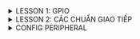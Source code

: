<details>
  <summary>LESSON 1: GPIO</summary>
  Để sử dụng ngoại vi GPIO ta cần thực hiện các bước sau :
  
  ![image](https://github.com/user-attachments/assets/0c621346-dd76-4e1b-be1c-ae0e3be759b1)
  
 * B1: Cấp xung clock cho ngoại vi
  Ta cần phải đọc vào diagram của mỗi loại để biết được cần phải cấp xung clock cho bus nào trên ngoại vi
  dưới đây là diagram của dòng stm32f103
  
  ![image](https://github.com/user-attachments/assets/6064d888-84fb-4ada-9d8f-b8004c4eab84)

Ví dụ: nếu bạn muốn sử dụng chân PA2 thì bạn phải cấp xung cho GPIO, muốn cấp xung cho GPIO thì phải cấp xung cho bus mà GPIO treo lên là APB2.

  * Trong VDK STM32 thì thanh ghi dùng để cấp clock là thanh ghi RCC

  * Mình sử dụng thư viện chuẩn, cú pháp để cấp/không cấp clock cho một ngoại vi là: RCC_@PeriphClockCmd(A, B) , với @ là tên bus mà mình muốn cấp clock(AHB, APB1, APB2), A là ngoại vi mà mình muốn cấp clock(RCC_APB2Periph_GPIOC,....), B là cho phép cấp/không cấp (ENABLE,...).
  
* B2 : Cấu hình ngoại vi cho GPIO
  cấu hình cho GPIO có 3 thông số chính là : pin, mode, speed.
    * Pin : Là chân mình muốn dùng (0->15)
    * mode : loại chức năng mà bạn muốn dùng, 2 chức năng cơ bản nhất của GPIO chính là Input và Output và 1 số chức năng khác như analog ...
      * cú pháp : GPIO_Mode_IN_FLOATING /GPIO_Mode_Out_PP
      * Input (đầu vào) : có nhiều loại ví dụ như floating, input_pullup, input_pulldown
          + Input floating: Đầu vào thả nổi, điện áp không cố định dao động từ 0V tới Vcc ( thông qua điện trở )
          + Input pull up: Đầu vào có trở kéo lên (điện áp mặc định trên chân là Vcc)
          + Input pull down: Đầu vào có trở kéo xuống (điện áp mặc định trên chân là 0V)
          + GPIO_Mode_AIN: Đầu vào tương tự, dùng để đo ADC
       Để hiểu rõ hơn thì nôn na là: ví dụ bạn có 1 nút nhấn đi, bạn để trạng thái mặc định là 1(tức là chưa làm gì thì trạng thái nó là 1), khi tác động trạng thái nó là 0. 
       Lúc đó bạn thiết kế bài toán là nhấn nút led sẽ sáng thì làm sao nó biết được là bạn nhấn nút? thì lúc đó nếu nó nhận được tín hiệu 0(tức là có sự thay đổi trạng thái 
       từ 0 về 1) thì nó sẽ thực hiện lệnh bật đèn.
      * Output (đầu ra): xuất tín hiệu ra ngoài . Thường dùng 2 loại chính opendrain và push-pull(pull-up & pull-down).
          + Ouput Opendrain: Đầu ra dạng cực máng hở. Chỉ có thể kéo về 0V bằng cách ghi bit 0, khi ghi bit 1, chân IO sẽ có điện áp tương ứng với nguồn nối vào IO đó.
          Khi sử dụng mode Push-pull thì trong đó nó cấu hình sẵn một điện trở rồi(kéo lên hoặc kéo xuống) nhưng ở I2C nó đã có sẵn điện trở kéo lên rồi, nên dùng OD để      
          không cần điện trở kéo cho vi điều khiển nữa. Tại vì mình đã có điện trở kéo lên rồi giờ config thêm nó sẽ gây xung đột
          + Ouput Push Pull : tương tự như pull up và pull down của input.
          * Khi nào dùng opendrain và khi nào dùng push-pull? Khi bạn muốn on/off,pwm thì dùng push. Còn opendrain thì với những giao thức nào ở trạng thái mặc định của nó đã có trở kéo lên nguồn rồi thì trong vi điều khiển ko cần dùng nữa ví dụ:làm việc với giao thức I2C 😊
     * speed : tốc độ nhận hoặc xuất tín hiệu , có 3 loại : GPIO_Speed_10MHz ,GPIO_Speed_2MHz, GPIO_Speed_50MHz thông thường thì chọn 50MHz
* Vấn đề đặt ra ở đây là? trong một chương trình mình muốn dùng 1 lúc nhiều chân đi chẳng lẻ lần nào mình cũng gọi các tham số ra , như thế sẽ rất chi là mệt, nên để tối ưu thì mình sẽ tạo 1 struct mà nó có cùng tính chất như:mode, pin, speed. Trong thư viện chuẩn, struct đó có tên là GPIO_InitTypeDef. Struct là một kiểu dữ liệu nên mình sẽ khai báo 1 biến và dùng biến đó trỏ tới các tham số trong struct. Các cấu hình sẽ lưu giá trị vào biến đó. Vậy là đã cấu hình cho 1 chân đã xong, và mình sẽ truyền 2 tham số đó là tên GPIO:GPIO cần dùng và cấu hình mình vừa mới config: con trỏ tới biến đó.

* một số hàm thông dụng :
uint8_t GPIO_ReadInputDataBit(GPIO_TypeDef* GPIOx, uint16_t GPIO_Pin);

uint16_t GPIO_ReadInputData(GPIO_TypeDef* GPIOx);

uint8_t GPIO_ReadOutputDataBit(GPIO_TypeDef* GPIOx, uint16_t GPIO_Pin);

uint16_t GPIO_ReadOutputData(GPIO_TypeDef* GPIOx);

void GPIO_SetBits(GPIO_TypeDef* GPIOx, uint16_t GPIO_Pin);//0b0000….0010

void GPIO_ResetBits(GPIO_TypeDef* GPIOx, uint16_t GPIO_Pin);

void GPIO_WriteBit(GPIO_TypeDef* GPIOx, uint16_t GPIO_Pin, BitAction BitVal);

void GPIO_Write(GPIO_TypeDef* GPIOx, uint16_t PortVal);
</details>
<details>
<summary>LESSON 2: CÁC CHUẨN GIAO TIẾP </summary>
1.Truyền nhận dữ liệu :
   Việc truyền nhận dữ liệu thực chất là việc truyền nhận các tín hiệu điện áp biểu diễn cho các bit, điện áp được truyền nhận trên các chân của Vi điều khiển.
  
  ![image](https://github.com/user-attachments/assets/242557bc-9a49-408f-89aa-11dd7f3a0a53)
Câu hỏi được đặt ra ở đây là :ví dụ 2 bit liền kề nó có cùng mức điện áp thì làm sao MCU nhận biết được đó là 2 bit? => Đó là lí do tại sao có các kiểu giao tiếp sau đây.

2.SPI - Serial Peripheral Interface :
* Các bit dữ liệu được truyền nối tiếp nhau và có xung clock đồng bộ.

* Giao tiếp song công, có thể truyền và nhận cùng một thời điểm.

* Có chế độ 1 dây: truyền hoặc nhận

* Khoảng cách truyền ngắn

* Giao tiếp 1 Master với nhiều Slave.
* kết nối với nhau bằng 4 dây

![image](https://github.com/user-attachments/assets/e2144f6d-4d56-47f6-8c75-40655d24b1be)

Giới thiệu các dây:
* SCK: Serial Clock. Thiết bị tạo clock là master và cung cấp clock cho slave. Sở dỉ là giao tiếp đồng bộ vì kiểu master và slave có chung 1 dây SCK để điều khiển truyền hay nhận của 2 thiết bị.
* MOSI: Master Out Slave In . Tín hiệu tạo bởi master và Slave nhận tín hiệu.
* MISO: Master In Slave Out. Tín hiệu tạo bởi Slave và Master nhận tín hiệu
* SS: Select Slave. Chọn thiết bị Slave để giao tiếp. Để chọn được thì Master kéo đường SS tương ứng xuống mức 0(bình thường SS ở mức 1). Giao tiếp bằng chân chọn chip Quá trình truyền nhận SPI:

![image](https://github.com/user-attachments/assets/d93ba62d-ee92-4e56-bfc7-4759f91c08c5)
![image](https://github.com/user-attachments/assets/d0d1cfe5-a8fa-43ba-a513-fcf0eba2910c)

Qúa trình truyền nhận của SPi:
* Tùy thuộc vào bit chọn định dạng khung dữ liệu (DFF trong thanh ghi SPI_CR1), dữ liệu gửi hoặc nhận là 8 bit hoặc 16 bit. Lựa chọn này phải được thực hiện trước khi kích hoạt SPI để đảm bảo hoạt động chính xác.

* Bắt đầu quá trình, master sẽ kéo chân CS của slave muốn giao tiếp xuống 0 để báo hiệu muốn truyền nhận.

* Mỗi xung clock, Master sẽ gửi đi 1 bit từ thanh ghi dịch (Shift Register) của nó đến thanh ghi dịch của Slave thông qua đường MOSI. Đồng thời Slave cũng gửi lại 1 bit đến cho Master qua đường MISO.Như vậy sau 8 chu kỳ clock thì hoàn tất việc truyền và nhận 1 byte dữ liệu.
![image](https://github.com/user-attachments/assets/d4a7f903-68b0-4969-be62-7ff8f5c2e1e5)

Các mode trong SPI :
* CPOL:
   + Bằng 0 thì lúc mặc định là 0. Muốn tạo ra clock để báo hiệu truyền nhận thì ta kéo nó từ 0 lên 1 rồi về 0 là tạo ra 1 xung clock để truyền nhận 1 bit
   + Bằng 1 thì lúc mặc định là 1. Muốn tạo ra clock để báo hiệu truyềnn nhận thì ta kéo nó từ 1 xuống 0 rồi về 1 là tạo ra 1 xung clock để truyền nhận 1 bit.
*CPHA:
   + Bằng 0 :Bit dữ liệu đầu ra sẽ rơi vào cạnh xung đầu tiên của chu kì.
   + Bằng 1 :Bit dữ liệu đầu ra sẽ rơi vào cạnh xung thứ hai của chu kì.
* Tốc độ truyền khoảng vài Mbps hoặc vài chục Mbps.

![image](https://github.com/user-attachments/assets/b0e4c6b1-05f8-4360-a5e8-da50b1095606)

* Với stm32f103: tần só xung là 72MHz, qua bộ chia 8(có thể chọn bộ chia 2,4,8....) -> Tốc độ bằng 9 Mbps
* Ưu, nhược điểm của chuẩn giao tiếp SPI:

Ưu điểm:
 + Không có hệ thống định địa chỉ slave phức tạp như I2C
 + Tốc độ truyền dữ liệu cao hơn I2C (nhanh gần gấp đôi)
 + Hỗ trợ truyền dữ liệu hai chiều đồng thời (full-duplex), giúp tăng hiệu suất giao tiếp.

Nhược điểm:
 + Sử dụng bốn dây (I2C và UART sử dụng hai dây).
 + Chỉ cho phép một master duy nhất.
 + khoảng cách truyền ngắn
3.I2C - Inter-Integrated Circuit :
![image](https://github.com/user-attachments/assets/52911af4-be37-4c2d-b485-5825a446ee31)


* I2C là một giao thức truyền thông nối tiếp đồng bô, nên các bit dữ liệu truyền đi được đồng bộ hóa với xung nhịp do Master điều khiển.
* I2C có 2 dây đó là SCL và SDA vào điện trở kéo lên nguồn:
   + SDA (Serial Data) - đường truyền cho master và slave để gửi và nhận dữ liệu.
   + SCL (Serial Clock) - đường mang tín hiệu xung nhịp.
* Hoạt động ở chế độ bán song công(tức là tại một thời điểm thì nó chỉ có thể truyền hoặc nhận, nếu muốn nhận phải đợi truyền xong).
* Bán song công vì: nó chỉ có 2 dây 1 là SCL(clock) và 1 dây là SDA để truyền, chỉ có 1 dây nên không thể 1 lúc mà vừa truyền vừa nhận dữ liệu được.
* I2C nó không truyền theo từng bit giống như SPI mà nó sẽ truyền theo từng frame
* I2C giao tiếp bằng địa chỉ Data frame của I2C:
![image](https://github.com/user-attachments/assets/710a093c-52fe-4746-ba7f-c6cba82ec170)

* Qúa trình truyền dữ liệu I2C :
  + Đầu tiên phải có bit start condition( SDA kéo xuống mức 0 trước SCL để tạo ra tín hiệu, bình thường 2 dây này ở mức 1 tại vì nó được gắn vào điện trở kéo lên nguồn).
  + Tiếp theo là 7 or 10 bit địa chỉ(tùy thuộc vào chip) và 1 bit r/w.
  + Phải gửi địa chỉ vì nó cùng 1 lúc truyền nhận nhiều thiết bị, để phân biệt chúng thì mỗi con phải có 1 địa chỉ, khi nó truyền bit địa chỉ thì tất cả sẽ được nhận m, thiết bị nào ứng với địa chỉ đó thì sẽ biết là sắp có quá trình truyền/nhận. Còn bit R/W để nó nói với slave tương ứng với địa chỉ đó là nó sẽ truyền hay đọc dữ liệu(0:Read là master sẽ đọc được trạng thái của Slave, 1.Write:master viết data cho slave).
  + tiếp theo sẽ là bit ACK/NACK nếu slave nào đó gửi lại 1 bit ack điều đó có nghĩa là địa chỉ đã đúng master sẽ gửi tiếp 8 bit data, sau khi đã gửi xong 8 bit data thì bên slave lại gửi tiếp bit ACK( nếu như đã nhận đủ và thành công) hoặc bit NACK(nếu không nhận được hoặc bị lỗi khung truyền)
  + kết thúc sẽ là 1 bit stop nó sẽ kéo SDA lên mức 1 trong khi SCL vẫn ở mức 1
* lưu ý : master hoàn toàn kiểm soát SCL , slave chỉ hoạt động theo

![image](https://github.com/user-attachments/assets/77fad496-755b-498c-beb2-17035689a3cc)

3.UART - Universal Asynchronous Receiver-Transmitter
* là một giao thức truyền thông phần cứng dùng giao tiếp nối tiếp không đồng bộ và có thể cấu hình được tốc độ
* UART chỉ 2 thiết bị với nhau(giao tiếp 1 - 1)
* uart là truyền thông bất đồng bộ nên 2 chủ thể có thể biết mà tương tác với nhau thì dựa vào baudrate. Khác baudrate vẫn truyền được nhưng dư liệu truyền, nhận sẽ bị sai.
* tốc độ truyền của UART được đặt ở một số chuẩn, chẳng hạn như 9600, 19200, 38400, 57600, 115200 baud và các tốc độ khác
* UART :
   + 2 dây TX,RX
   + một master và một slave
   + Quá trình truyền dữ liệu thường sẽ diễn ra ở 3.3V hoặc 5V
* UART truyền dữ liệu nối tiếp, theo 1 trong 3 chế độ:
   * Simplex: Chỉ tiến hành giao tiếp một chiều.
   * Half duplex: Dữ liệu sẽ đi theo một hướng tại 1 thời điểm
   * Full duplex: Thực hiện giao tiếp đồng thời đến và đi từ mỗi master và slave
* Data frame UART :
![image](https://github.com/user-attachments/assets/1921d7c6-365c-400d-9a6e-e86cc09c2a26)
* Để bắt đầu truyền nhận khi có Start Bit(kéo TX từ 1->0).
* có 5 đến 9 bit dữ liệu.
* 0 to 1 Parity bit (bit chẵn lẻ).
   * Bit chẵn lẻ kiểm tra xem dữ liệu nhận đúng hay chưa.
   * Quy luật chẵn: nếu tổng số bit 1 là số chẵn thì bit đó là 0, còn quy luật lẻ là nếu tổng sốt bit lẻ là số chẵn thì thêm số 1.
* 1 hoặc 2 stop bit(kéo chân Rx lên 1).
</details>
<details>
  <summary> CONFIG PERIPHERAL</summary>
  
</details>
